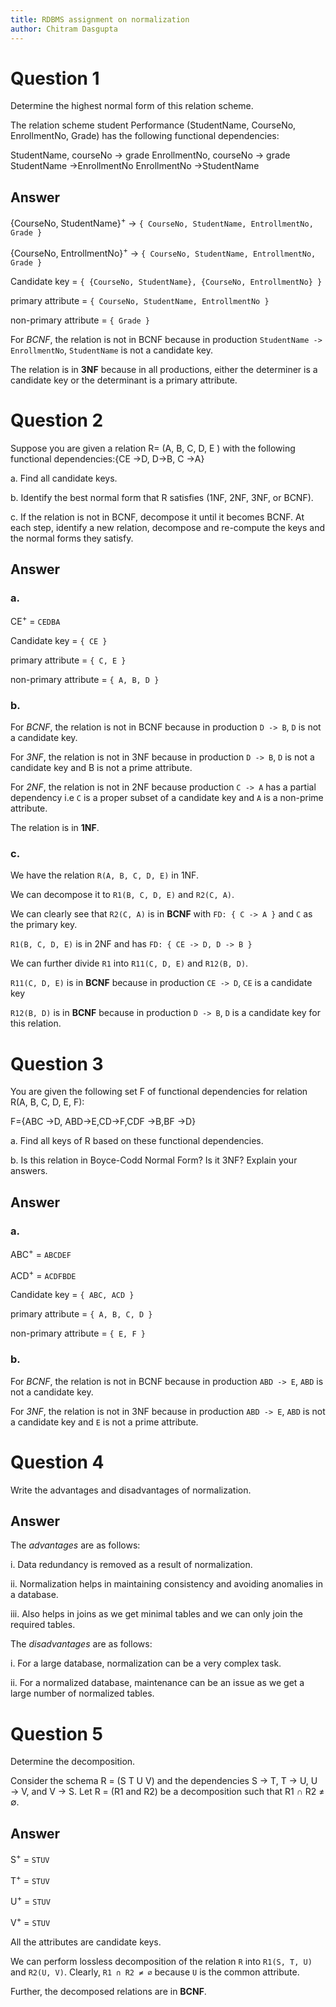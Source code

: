 ```yaml
---
title: RDBMS assignment on normalization
author: Chitram Dasgupta
---
```


# Question 1

Determine the highest normal form of this relation scheme.

The relation scheme student Performance (StudentName, CourseNo, EnrollmentNo, Grade)
has the following functional dependencies:

StudentName, courseNo → grade
EnrollmentNo, courseNo → grade
StudentName →EnrollmentNo
EnrollmentNo →StudentName

## Answer

{CourseNo, StudentName}<sup>+</sup> -> `{ CourseNo, StudentName, EntrollmentNo, Grade }`

{CourseNo, EntrollmentNo}<sup>+</sup> -> `{ CourseNo, StudentName, EntrollmentNo, Grade }`

Candidate key = `{ {CourseNo, StudentName}, {CourseNo, EntrollmentNo} }`

primary attribute = `{ CourseNo, StudentName, EntrollmentNo }`

non-primary attribute = `{ Grade }`

For *BCNF*, the relation is not in BCNF because in production `StudentName -> EnrollmentNo`,
`StudentName` is not a candidate key.

The relation is in **3NF** because in all productions, either the determiner is a
candidate key or the determinant is a primary attribute.

# Question 2

Suppose you are given a relation R= (A, B, C, D, E ) with the following functional
dependencies:{CE →D, D→B, C →A}

a. Find all candidate keys.

b. Identify the best normal form that R satisfies (1NF, 2NF, 3NF, or BCNF).

c. If the relation is not in BCNF, decompose it until it becomes BCNF. At each step, identify a
new relation, decompose and re-compute the keys and the normal forms they satisfy.

## Answer

### a. 

CE<sup>+</sup> = `CEDBA`

Candidate key = `{ CE }`

primary attribute = `{ C, E }`

non-primary attribute = `{ A, B, D }`

### b.

For *BCNF*, the relation is not in BCNF because in production `D -> B`, `D` is not a
candidate key.

For *3NF*, the relation is not in 3NF because in production `D -> B`, `D` is not a
candidate key and B is not a prime attribute.

For *2NF*, the relation is not in 2NF because production `C -> A` has a partial
dependency i.e `C` is a proper subset of a candidate key and `A` is a non-prime
attribute.

The relation is in **1NF**.

### c.

We have the relation `R(A, B, C, D, E)` in 1NF.

We can decompose it to `R1(B, C, D, E)` and `R2(C, A)`.

We can clearly see that `R2(C, A)` is in **BCNF** with `FD: { C -> A }`
and `C` as the primary key.

`R1(B, C, D, E)` is in 2NF and has `FD: { CE -> D, D -> B }`

We can further divide `R1` into `R11(C, D, E)` and `R12(B, D)`.

`R11(C, D, E)` is in **BCNF** because in production `CE -> D`, `CE` is a candidate key

`R12(B, D)` is in **BCNF** because in production `D -> B`, `D` is a candidate key for this
relation.

# Question 3

You are given the following set F of functional dependencies for relation R(A, B, C, D, E, F):

F={ABC →D, ABD→E,CD→F,CDF →B,BF →D}

a. Find all keys of R based on these functional dependencies.

b. Is this relation in Boyce-Codd Normal Form? Is it 3NF? Explain your answers.

## Answer

### a.

ABC<sup>+</sup> = `ABCDEF`

ACD<sup>+</sup> = `ACDFBDE`

Candidate key = `{ ABC, ACD }`

primary attribute = `{ A, B, C, D }`

non-primary attribute = `{ E, F }`

### b.

For *BCNF*, the relation is not in BCNF because in production `ABD -> E`, `ABD` is not a
candidate key.

For *3NF*, the relation is not in 3NF because in production `ABD -> E`, `ABD` is not a
candidate key and `E` is not a prime attribute.

# Question 4

Write the advantages and disadvantages of normalization.

## Answer

The *advantages* are as follows:

i. Data redundancy is removed as a result of normalization.

ii. Normalization helps in maintaining consistency and avoiding anomalies
in a database.

iii. Also helps in joins as we get minimal tables and we can only join the
required tables.

The *disadvantages* are as follows:

i. For a large database, normalization can be a very complex task.

ii. For a normalized database, maintenance can be an issue as we get a large
number of normalized tables.

# Question 5

Determine the decomposition.

Consider the schema R = (S T U V) and the dependencies S → T, T → U, U → V, and V → S.
Let R = (R1 and R2) be a decomposition such that R1 ∩ R2 ≠ ∅.

## Answer

S<sup>+</sup> = `STUV`

T<sup>+</sup> = `STUV`

U<sup>+</sup> = `STUV`

V<sup>+</sup> = `STUV`

All the attributes are candidate keys.

We can perform lossless decomposition of the relation `R` into `R1(S, T, U)` 
and `R2(U, V)`. Clearly, `R1 ∩ R2 ≠ ∅` because `U` is the common attribute.

Further, the decomposed relations are in **BCNF**.
